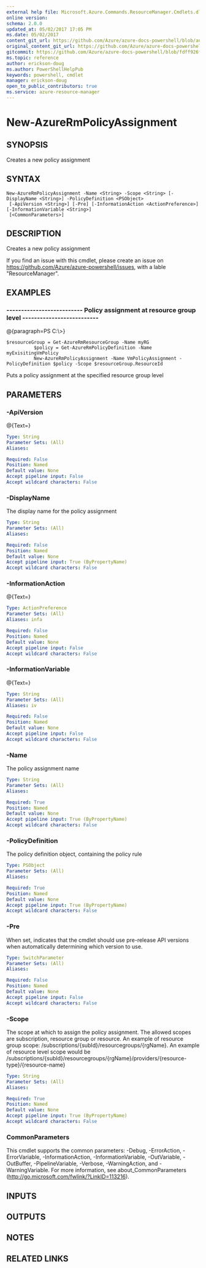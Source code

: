 ```yaml
---
external help file: Microsoft.Azure.Commands.ResourceManager.Cmdlets.dll-Help.xml
online version:
schema: 2.0.0
updated_at: 05/02/2017 17:05 PM
ms.date: 05/02/2017
content_git_url: https://github.com/Azure/azure-docs-powershell/blob/anne2017/azureps-cmdlets-docs/ResourceManager/AzureRM.Resources/v2.0.3/New-AzureRmPolicyAssignment.md
original_content_git_url: https://github.com/Azure/azure-docs-powershell/blob/anne2017/azureps-cmdlets-docs/ResourceManager/AzureRM.Resources/v2.0.3/New-AzureRmPolicyAssignment.md
gitcommit: https://github.com/Azure/azure-docs-powershell/blob/fdff926f5dd35f9020f210f87b450464ba162edc
ms.topic: reference
author: erickson-doug
ms.author: PowerShellHelpPub
keywords: powershell, cmdlet
manager: erickson-doug
open_to_public_contributors: true
ms.service: azure-resource-manager
---
```


# New-AzureRmPolicyAssignment

## SYNOPSIS
Creates a new policy assignment

## SYNTAX

```
New-AzureRmPolicyAssignment -Name <String> -Scope <String> [-DisplayName <String>] -PolicyDefinition <PSObject>
 [-ApiVersion <String>] [-Pre] [-InformationAction <ActionPreference>] [-InformationVariable <String>]
 [<CommonParameters>]
```

## DESCRIPTION
Creates a new policy assignment

If you find an issue with this cmdlet, please create an issue on https://github.com/Azure/azure-powershell/issues, with a lable "ResourceManager".

## EXAMPLES

### --------------------------  Policy assignment at resource group level  --------------------------
@{paragraph=PS C:\\\>}



```
$resourceGroup = Get-AzureRmResourceGroup -Name myRG
          $policy = Get-AzureRmPolicyDefinition -Name myExisitingVmPolicy
          New-AzureRmPolicyAssignment -Name VmPolicyAssignment -PolicyDefinition $policy -Scope $resourceGroup.ResourceId
```

Puts a policy assignment at the specified resource group level

## PARAMETERS

### -ApiVersion
@{Text=}

```yaml
Type: String
Parameter Sets: (All)
Aliases: 

Required: False
Position: Named
Default value: None
Accept pipeline input: False
Accept wildcard characters: False
```

### -DisplayName
The display name for the policy assignment

```yaml
Type: String
Parameter Sets: (All)
Aliases: 

Required: False
Position: Named
Default value: None
Accept pipeline input: True (ByPropertyName)
Accept wildcard characters: False
```

### -InformationAction
@{Text=}

```yaml
Type: ActionPreference
Parameter Sets: (All)
Aliases: infa

Required: False
Position: Named
Default value: None
Accept pipeline input: False
Accept wildcard characters: False
```

### -InformationVariable
@{Text=}

```yaml
Type: String
Parameter Sets: (All)
Aliases: iv

Required: False
Position: Named
Default value: None
Accept pipeline input: False
Accept wildcard characters: False
```

### -Name
The policy assignment name

```yaml
Type: String
Parameter Sets: (All)
Aliases: 

Required: True
Position: Named
Default value: None
Accept pipeline input: True (ByPropertyName)
Accept wildcard characters: False
```

### -PolicyDefinition
The policy definition object, containing the policy rule

```yaml
Type: PSObject
Parameter Sets: (All)
Aliases: 

Required: True
Position: Named
Default value: None
Accept pipeline input: True (ByPropertyName)
Accept wildcard characters: False
```

### -Pre
When set, indicates that the cmdlet should use pre-release API versions when automatically determining which version to use.

```yaml
Type: SwitchParameter
Parameter Sets: (All)
Aliases: 

Required: False
Position: Named
Default value: None
Accept pipeline input: False
Accept wildcard characters: False
```

### -Scope
The scope at which to assign the policy assignment.
The allowed scopes are subscription, resource group or resource.
An example of resource group scope: /subscriptions/{subId}/resourcegroups/{rgName}.
An example of resource level scope would be /subscriptions/{subId}/resourcegroups/{rgName}/providers/{resource-type}/{resource-name}

```yaml
Type: String
Parameter Sets: (All)
Aliases: 

Required: True
Position: Named
Default value: None
Accept pipeline input: True (ByPropertyName)
Accept wildcard characters: False
```

### CommonParameters
This cmdlet supports the common parameters: -Debug, -ErrorAction, -ErrorVariable, -InformationAction, -InformationVariable, -OutVariable, -OutBuffer, -PipelineVariable, -Verbose, -WarningAction, and -WarningVariable. For more information, see about_CommonParameters (http://go.microsoft.com/fwlink/?LinkID=113216).

## INPUTS

## OUTPUTS

## NOTES

## RELATED LINKS

